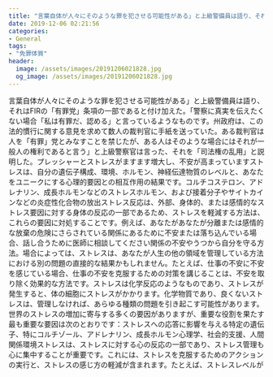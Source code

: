 ```yaml
---
title: "言葉自体が人々にそのような罪を犯させる可能性がある」と上級警備員は語り、それはFIRの「有罪党」条項の一部であると付け加えた。"
date: 2019-12-06 02:21:56
categories:
- General
tags:
- "免罪体質"
header:
  image: /assets/images/20191206021828.jpg
  og_image: /assets/images/20191206021828.jpg
---
```


言葉自体が人々にそのような罪を犯させる可能性がある」と上級警備員は語り、それはFIRの「有罪党」条項の一部であると付け加えた。「警察に真実を伝えたくない場合「私は有罪だ、認める」と言っているようなものです。州政府は、この法的慣行に関する意見を求めて数人の裁判官に手紙を送っていた。ある裁判官は人を「有罪」党とみなすことを禁じたが、ある人はそのような場合にはそれが一般人の権利であると言う」と上級警察官は言った、それを「司法権の乱用」と説明した。プレッシャーとストレスがますます増大し、不安が高まっていますストレスは、自分の遺伝子構成、環境、ホルモン、神経伝達物質のレベルと、あなたをユニークにする心理的要因との相互作用の結果です。コルチコステロン、アドレナリン、成長ホルモンなどのストレスホルモン、および接着分子やサイトカインなどの炎症性化合物の放出ストレス反応は、外部、身体的、または感情的なストレス要因に対する身体の反応の一部であるため、ストレスを軽減する方法は、これらの要因に対処することです。例えば、あなたがあなたが分離または感情的な放棄の危険にさらされている関係にあるために不安または落ち込んでいる場合、話し合うために医師に相談してください関係の不安やうつから自分を守る方法。場合によっては、ストレスは、あなたが人生の他の領域を管理している方法における別の問題の直接的な結果かもしれません。たとえば、仕事の不安に不安を感じている場合、仕事の不安を克服するための対策を講じることは、不安を取り除く効果的な方法です。ストレスは化学反応のようなものであり、ストレスが発生すると、体の細胞にストレスがかかります。化学物質であり、良くないストレスは、管理しなければ、あらゆる種類の問題を引き起こす可能性があります。世界のストレスの増加に寄与する多くの要因がありますが、重要な役割を果たす最も重要な要因は次のとおりです：ストレスへの応答に影響を与える特定の遺伝子、特にコルチゾール、アドレナリン、成長ホルモン心理学、社会的支援、人間関係環境ストレスは、ストレスに対する心の反応の一部であり、ストレス管理も心に集中することが重要です。これには、ストレスを克服するためのアクションの実行と、ストレスの感じ方の軽減が含まれます。たとえば、ストレスレベルが
